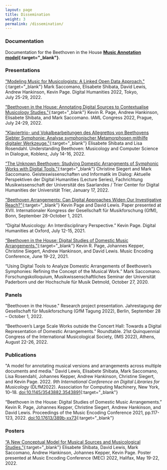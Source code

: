 ```yaml
---
layout: page
title: Dissemination
weight: 3
permalink: /dissemination/
---
```

<!-- <div style=
    "color:#063d0c;
    font-weight:bold;
    font-size:125%;
    line-height:1.5" > -->
### __Documentation__

Documentation for the Beethoven in the House __[Music Annotation model](/assets/docs/BitHModelDocumentation_v0.2.pdf){:target="_blank"}__.

### __Presentations__

["Modeling Music for Musicologists: A Linked Open Data Approach."](/assets/docs/DH2022slides.pdf){:target="_blank"} Mark Saccomano, Elisabete Shibata, David Lewis, Andrew Hankinson, Kevin Page. Digital Humanities 2022, Tokyo, July&nbsp;<nobr>25-29</nobr>,&nbsp;2022.

["Beethoven in the House: Annotating Digital Sources to Contextualise Musicology Studies."](/assets/docs/Page-IAML2022-slides.pdf){:target="_blank"} Kevin R. Page, Andrew Hankinson, Elisabete Shibata, and Mark Saccomano. IAML Congress 2022, Prague, July&nbsp;24-29, 2022.

["Klaviertrio- und Vokalbearbeitungen des Allegrettos von Beethovens Siebter Symphonie: Analyse symphonischer Metamorphosen mithilfe digitaler Werkzeuge."](/assets/docs/2022.07.16LR-ES-Koblenz.pdf){:target="_blank"} Elisabete Shibata and Lisa Rosendahl. Understanding Beethoven: Musicology and Computer Science in Dialogue, Koblenz, July 14-16, 2022.


[“The Unknown Beethoven: Studying Domestic Arrangments of Symphonic Works with Digital Tools."](/assets/docs/SaarbrueckenPresentation.pdf){:target="_blank"} Christine Siegert and Mark Saccomano. Geisteswissenschaften und Informatik im Dialog: Aktuelle Perspektiven der Digital Humanities (Lecture Series), Fachrichtung Musikwissenschaft der Universität des Saarlandes / Trier Center for Digital Humanities der Universität Trier, January 17, 2022.

["Beethoven Arrangements: Can Digital Approaches Widen Our Investigative Reach?"](/assets/docs/Page-GfM2021-slides.pdf){:target="_blank"} Kevin Page and David Lewis. Paper presented at XVII. Internationaler Kongress der Gesellschaft für Musikforschung (GfM), Bonn, September 28-October 1, 2021.

“Digital Musicology: An Interdisciplinary Perspective.” Kevin Page. Digital Humanities at Oxford, July&nbsp;12-15, 2021.

[“Beethoven in the House: Digital Studies of Domestic Music Arrangements.”](/assets/docs/Page-MEC2021-slides.pdf){:target="_blank"} Kevin R. Page, Johannes Kepper, Christine Siegert, Andrew Hankinson, and David Lewis. Music Encoding Conference, June&nbsp;<nobr>19-22</nobr>, 2021.

“Using Digital Tools to Analyze Domestic Arrangements of Beethoven’s Symphonies: Refining the Concept of the Musical Work.” Mark Saccomano. Forschungskolloquium, Musikwissenschaftliches Seminar der Universität Paderborn und der Hochschule für Musik Detmold, October 27, 2020.

### __Panels__

 "Beethoven in the House." Research project presentation. Jahrestagung der Gesellschaft für Musikforschung (GfM Tagung 2022), Berlin, September 28 – October 1, 2022.

“Beethoven’s Large Scale Works outside the Concert Hall: Towards a Digital Representation of Domestic Arrangements.” Roundtable. 21st Quinquennial Congress of the International Musicological Society, (IMS 2022), Athens, August 22-26, 2022.


### __Publications__

"A model for annotating musical versions and arrangements across multiple documents and media." David Lewis, Elisabete Shibata, Mark Saccomano, Lisa Rosendahl, Johannes Kepper, Andrew Hankinson, Christine Siegert, and Kevin Page. 2022. _9th International Conference on Digital Libraries for Musicology_ (DLfM2022). Association for Computing Machinery, New York, 10–18. [doi:10.1145/3543882.3543891](https://doi.org/10.1145/3543882.3543891){:target="_blank"}

“Beethoven in the House: Digital Studies of Domestic Music Arrangements.” Kevin R. Page, Johannes Kepper, Christine Siegert, Andrew Hankinson, and David Lewis. Proceedings of the Music Encoding Conference 2021, pp.117-123, 2022. [doi:10.17613/389b-xx73](https://doi.org/10.17613/389b-xx73){:target="_blank"}

### __Posters__

[“A New Conceptual Model for Musical Sources and Musicological Studies.”](/assets/docs/MEC2022_Poster.pdf){:target="_blank"} Elisabete Shibata, David Lewis, Mark Saccomano, Andrew Hankinson, Johannes Kepper, Kevin Page. Poster presented at Music Encoding Conference (MEC) 2022, Halifax, May 19-22, 2022.

